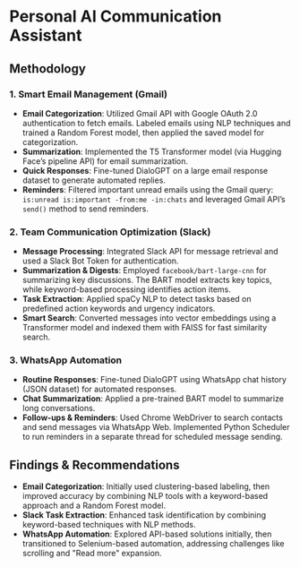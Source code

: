 # Personal AI Communication Assistant

## Methodology

### 1. Smart Email Management (Gmail)
- **Email Categorization**: Utilized Gmail API with Google OAuth 2.0 authentication to fetch emails. Labeled emails using NLP techniques and trained a Random Forest model, then applied the saved model for categorization.
- **Summarization**: Implemented the T5 Transformer model (via Hugging Face’s pipeline API) for email summarization.
- **Quick Responses**: Fine-tuned DialoGPT on a large email response dataset to generate automated replies.
- **Reminders**: Filtered important unread emails using the Gmail query: `is:unread is:important -from:me -in:chats` and leveraged Gmail API’s `send()` method to send reminders.

### 2. Team Communication Optimization (Slack)
- **Message Processing**: Integrated Slack API for message retrieval and used a Slack Bot Token for authentication.
- **Summarization & Digests**: Employed `facebook/bart-large-cnn` for summarizing key discussions. The BART model extracts key topics, while keyword-based processing identifies action items.
- **Task Extraction**: Applied spaCy NLP to detect tasks based on predefined action keywords and urgency indicators.
- **Smart Search**: Converted messages into vector embeddings using a Transformer model and indexed them with FAISS for fast similarity search.

### 3. WhatsApp Automation
- **Routine Responses**: Fine-tuned DialoGPT using WhatsApp chat history (JSON dataset) for automated responses.
- **Chat Summarization**: Applied a pre-trained BART model to summarize long conversations.
- **Follow-ups & Reminders**: Used Chrome WebDriver to search contacts and send messages via WhatsApp Web. Implemented Python Scheduler to run reminders in a separate thread for scheduled message sending.

## Findings & Recommendations
- **Email Categorization**: Initially used clustering-based labeling, then improved accuracy by combining NLP tools with a keyword-based approach and a Random Forest model.
- **Slack Task Extraction**: Enhanced task identification by combining keyword-based techniques with NLP methods.
- **WhatsApp Automation**: Explored API-based solutions initially, then transitioned to Selenium-based automation, addressing challenges like scrolling and "Read more" expansion.
